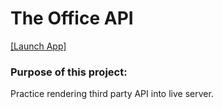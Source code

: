 <h1> The Office API </h1>

<a href="https://hernandez-g.github.io/TheOfficeQuotes/">[Launch App]</a> &nbsp; &nbsp;


<h3>Purpose of this project:</h3>
<p>Practice rendering third party API into live server. </p>
